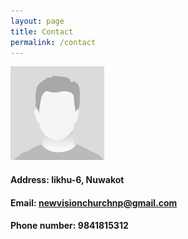 ```yaml
---
layout: page
title: Contact 
permalink: /contact 
---
```


![pastor's potrait](/tutorial/img/potrait.png)


#### Address: likhu-6, Nuwakot

#### Email: newvisionchurchnp@gmail.com

#### Phone number: 9841815312
